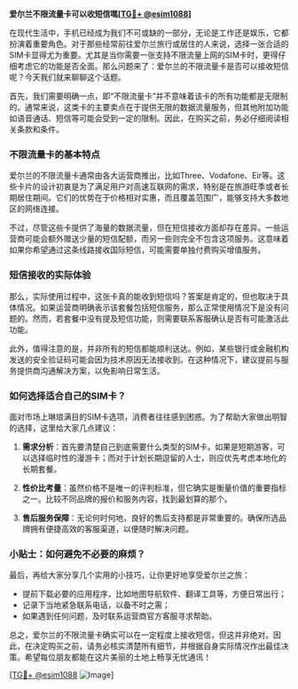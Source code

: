 **爱尔兰不限流量卡可以收短信嗎[[TG💪+ @esim1088](https://t.me/s/esim1088)]**

在现代生活中，手机已经成为我们不可或缺的一部分，无论是工作还是娱乐，它都扮演着重要角色。对于那些经常前往爱尔兰旅行或居住的人来说，选择一张合适的SIM卡显得尤为重要。尤其是当你需要一张支持不限流量上网的SIM卡时，更得仔细考虑它的功能是否全面。那么问题来了：爱尔兰的不限流量卡是否可以接收短信呢？今天我们就来聊聊这个话题。

首先，我们需要明确一点，即“不限流量卡”并不意味着该卡的所有功能都是无限制的。通常来说，这类卡的主要卖点在于提供无限的数据流量服务，但其他附加功能如语音通话、短信等可能会受到一定的限制。因此，在购买之前，务必仔细阅读相关条款和条件。

### 不限流量卡的基本特点

爱尔兰的不限流量卡通常由各大运营商推出，比如Three、Vodafone、Eir等。这些卡片的设计初衷是为了满足用户对高速互联网的需求，特别是在旅游旺季或者长期居住期间。它们的优势在于价格相对实惠，而且覆盖范围广，能够支持大多数地区的网络连接。

不过，尽管这些卡提供了海量的数据流量，但在短信接收方面却存在差异。一些运营商可能会额外赠送少量的短信配额，而另一些则完全不包含这项服务。这意味着如果你希望通过这条线路接收国际短信，可能需要单独付费购买增值服务。

### 短信接收的实际体验

那么，实际使用过程中，这张卡真的能收到短信吗？答案是肯定的，但也取决于具体情况。如果运营商明确表示该套餐包括短信服务，那么正常使用情况下是没有问题的。然而，若套餐中没有提及短信功能，则需要联系客服确认是否有可能激活此功能。

此外，值得注意的是，并非所有的短信都能顺利送达。例如，某些银行或金融机构发送的安全验证码可能会因为技术原因无法接收到。在这种情况下，建议提前与服务提供商沟通解决方案，以免影响日常生活。

### 如何选择适合自己的SIM卡？

面对市场上琳琅满目的SIM卡选项，消费者往往感到困惑。为了帮助大家做出明智的选择，这里给大家几点建议：

1. **需求分析**：首先要清楚自己到底需要什么类型的SIM卡。如果是短期游客，可以选择临时性的漫游卡；而对于计划长期逗留的人士，则应优先考虑本地化的长期套餐。
   
2. **性价比考量**：虽然价格不是唯一的评判标准，但它确实是衡量价值的重要指标之一。比较不同品牌的报价和服务内容，找到最划算的那个。
   
3. **售后服务保障**：无论何时何地，良好的售后支持都是非常重要的。确保所选品牌拥有便捷高效的客服渠道，以便随时解决问题。

### 小贴士：如何避免不必要的麻烦？

最后，再给大家分享几个实用的小技巧，让你更好地享受爱尔兰之旅：

- 提前下载必要的应用程序，比如地图导航软件、翻译工具等，方便日常出行；
- 记录下当地紧急联系电话，以备不时之需；
- 如果遇到任何问题，及时联系运营商官方客服寻求帮助。

总之，爱尔兰的不限流量卡确实可以在一定程度上接收短信，但这并非绝对。因此，在决定购买之前，请务必核实清楚所有细节，并根据自身实际情况作出最佳决策。希望每位朋友都能在这片美丽的土地上畅享无忧通讯！

[[TG💪+ @esim1088](https://t.me/s/esim1088) ![Image](https://i.postimg.cc/4NQfJmqS/Snipaste-2025-05-13-00-14-12.png)]
